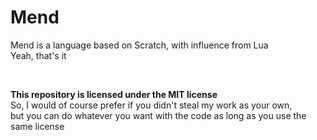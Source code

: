 # Mend
Mend is a language based on Scratch, with influence from Lua
<br>
Yeah, that's it

<br>

**This repository is licensed under the MIT license**<br>
So, I would of course prefer if you didn't steal my work as your own,<br>
but you can do whatever you want with the code as long as you use the same license